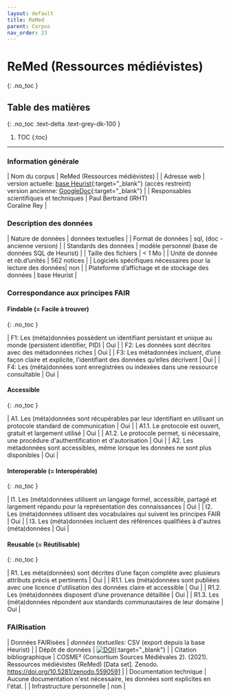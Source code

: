 ```yaml
---
layout: default
title: ReMed
parent: Corpus
nav_order: 23
---
```


# ReMed (Ressources médiévistes)
{: .no_toc }

## Table des matières
{: .no_toc .text-delta .text-grey-dk-100 }

1. TOC
{:toc}

---

### Information générale

| <span class="corpus-table-header-left">Nom du corpus</span>                           | ReMed (Ressources médiévistes) |
| <span class="corpus-table-header-left">Adresse web</span>                             | version actuelle: [base Heurist](https://heurist.huma-num.fr/heurist/?db=cosme_ressources){:target="_blank"} (accès restreint) <br/> version ancienne: [GoogleDoc](https://docs.google.com/document/d/1ZaMvrOMmDa5skw8lP2ewhnhdkNjHMv2ZerTlyM5Aygo/edit?usp=sharing){:target="_blank"} |
| <span class="corpus-table-header-left">Responsables scientifiques et techniques</span> | Paul Bertrand (IRHT) <br/> Coraline Rey |

### Description des données

| <span class="corpus-table-header-left">Nature de données</span>                                            | données textuelles |
| <span class="corpus-table-header-left">Format de données</span>                                            | sql, (doc - ancienne version) |
| <span class="corpus-table-header-left">Standards des données</span>                                        | modèle personnel (base de données SQL de Heurist) |
| <span class="corpus-table-header-left">Taille des fichiers</span>                                          | < 1 Mo |
| <span class="corpus-table-header-left">Unité de donnée et nb.d’unités</span>                               | 562 notices |
| <span class="corpus-table-header-left">Logiciels spécifiques nécessaires pour la lecture des données</span>| non |
| <span class="corpus-table-header-left">Plateforme d’affichage et de stockage des données</span>            | base Heurist |

### Correspondance aux principes FAIR

#### Findable (= Facile à trouver)
{: .no_toc }

| F1: Les (méta)données possèdent un identifiant persistant et unique au monde (persistent identifier, PID)	  | <span class="overview-table-yes">Oui</span> |
| F2: Les données sont décrites avec des métadonnées riches													  | <span class="overview-table-yes">Oui</span> |
| F3: Les métadonnées incluent, d’une façon claire et explicite, l’identifiant des données qu’elles décrivent | <span class="overview-table-yes">Oui</span> |
| F4: Les (méta)données sont enregistrées ou indexées dans une ressource consultable						  | <span class="overview-table-yes">Oui</span> |

#### Accessible
{: .no_toc }

| A1. Les (méta)données sont récupérables par leur identifiant en utilisant un protocole standard de communication | <span class="overview-table-yes">Oui</span> |
| A1.1. Le protocole est ouvert, gratuit et largement utilisé													   | <span class="overview-table-yes">Oui</span> |
| A1.2. Le protocole permet, si nécessaire, une procédure d'authentification et d'autorisation					   | <span class="overview-table-yes">Oui</span> |
| A2. Les métadonnées sont accessibles, même lorsque les données ne sont plus disponibles						   | <span class="overview-table-yes">Oui</span> |

#### Interoperable (= Interopérable)
{: .no_toc }

| I1. Les (méta)données utilisent un langage formel, accessible, partagé et largement répandu pour la représentation des connaissances | <span class="overview-table-yes">Oui</span> |
| I2. Les (méta)données utilisent des vocabulaires qui suivent les principes FAIR 													   | <span class="overview-table-yes">Oui</span> |
| I3. Les (méta)données incluent des références qualifiées à d'autres (méta)données 												   | <span class="overview-table-yes">Oui</span> |

#### Reusable (= Réutilisable)
{: .no_toc }

| R1. Les méta(données) sont décrites d’une façon complète avec plusieurs attributs précis et pertinents	| <span class="overview-table-yes">Oui</span> |
| R1.1. Les (méta)données sont publiées avec une licence d'utilisation des données claire et accessible 	| <span class="overview-table-yes">Oui</span> |
| R1.2. Les (méta)données disposent d’une provenance détaillée												| <span class="overview-table-yes">Oui</span> |
| R1.3. Les (méta)données répondent aux standards communautaires de leur domaine							| <span class="overview-table-yes">Oui</span> |

### FAIRisation

| <span class="corpus-table-header-left">Données FAIRisées</span>         	 | _données textuelles:_ CSV (export depuis la base Heurist) |
| <span class="corpus-table-header-left">Dépôt de données</span>          	 | [![DOI](https://zenodo.org/badge/DOI/10.5281/zenodo.5590591.svg)](https://doi.org/10.5281/zenodo.5590591){:target="_blank"} |
| <span class="corpus-table-header-left">Citation bibliographique</span>  	 | COSME² (Consortium Sources Médiévales 2). (2021). Ressources médiévistes (ReMed) [Data set]. Zenodo. https://doi.org/10.5281/zenodo.5590591 |
| <span class="corpus-table-header-left">Documentation technique</span>   	 | Aucune documentation n'est nécessaire, les données sont explicites en l'état. |
| <span class="corpus-table-header-left">Infrastructure personnelle</span>   | non |
